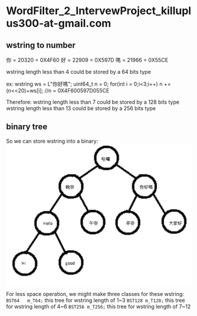 # WordFilter_2_IntervewProject_killuplus300-at-gmail.com

wstring to number
--
你 = 20320 = 0X4F60
好 = 22909 = 0X597D
嗎 = 21966 = 0X55CE

wstring length less than 4 could be stored by a 64 bits type

ex:
wstring  ws = L"你好嗎";
uint64_t n = 0;
for(int i = 0;i<3;i++)
    n += (n<<20)+ws[i]; //n = 0X4F600597D055CE

Therefore:
wstring length less than 7  could be stored by a 128 bits type
wstring length less than 13 could be stored by a 256 bits type

binary tree
--
So we can store wstring into a binary:
![](https://github.com/DD898989/Pictures/blob/master/tree.PNG) 

For less space operation, we might make three classes for these wstring:
`BST64   m_T64;`   this tree for wstring length of 1~3
`BST128 m_T128;`   this tree for wstring length of 4~6
`BST256 m_T256;`   this tree for wstring length of 7~12
